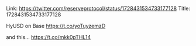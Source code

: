 Link:  https://twitter.com/reserveprotocol/status/1728431534733177128
Title: 1728431534733177128

HyUSD on Base https://t.co/yoTuyzemzD

and this... https://t.co/mkk0pTHL14
